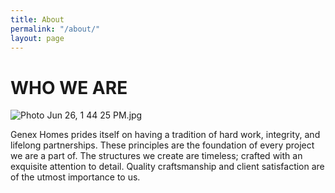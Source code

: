 ```yaml
---
title: About
permalink: "/about/"
layout: page
---
```


# WHO WE ARE

![Photo Jun 26, 1 44 25 PM.jpg](/uploads/Photo%20Jun%2026,%201%2044%2025%20PM.jpg)

Genex Homes prides itself on having a tradition of hard work, integrity, and lifelong partnerships. These principles are the foundation of every project we are a part of. The structures we create are timeless; crafted with an exquisite attention to detail. Quality craftsmanship and client satisfaction are of the utmost importance to us.